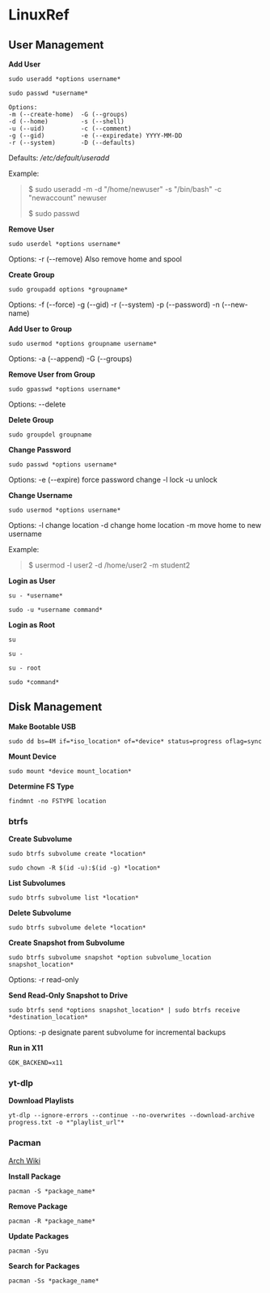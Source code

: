 
# LinuxRef

## User Management

**Add User**

    sudo useradd *options username*
    
    sudo passwd *username*


```
Options:
-m (--create-home)  -G (--groups)
-d (--home)         -s (--shell)
-u (--uid)          -c (--comment)
-g (--gid)          -e (--expiredate) YYYY-MM-DD
-r (--system)       -D (--defaults)
```

Defaults: */etc/default/useradd*

Example:

> $ sudo useradd -m -d "/home/newuser" -s "/bin/bash" -c "newaccount" newuser
>
> $ sudo passwd

**Remove User**

    sudo userdel *options username*

Options:
-r (--remove)   Also remove home and spool

**Create Group**

    sudo groupadd options *groupname*

Options:
-f (--force)
-g (--gid)
-r (--system)
-p (--password)
-n (--new-name)
    
**Add User to Group**

    sudo usermod *options groupname username*

Options:
-a (--append)   -G (--groups)
    
**Remove User from Group**

    sudo gpasswd *options username*

Options:
--delete
    
**Delete Group**

    sudo groupdel groupname

**Change Password**

    sudo passwd *options username*

Options:
-e (--expire)   force password change
-l  lock
-u  unlock
    
**Change Username**

    sudo usermod *options username*

Options:
-l  change location
-d  change home location
-m  move home to new username
    
Example:

> $ usermod -l user2 -d /home/user2 -m student2

**Login as User**

    su - *username*

    sudo -u *username command*

**Login as Root**

    su

    su -

    su - root

    sudo *command*

## Disk Management

**Make Bootable USB**

    sudo dd bs=4M if=*iso_location* of=*device* status=progress oflag=sync

**Mount Device**

    sudo mount *device mount_location*

**Determine FS Type**

    findmnt -no FSTYPE location

### btrfs

**Create Subvolume**

    sudo btrfs subvolume create *location*
    
    sudo chown -R $(id -u):$(id -g) *location*

**List Subvolumes**

    sudo btrfs subvolume list *location*

**Delete Subvolume** 

    sudo btrfs subvolume delete *location*

**Create Snapshot from Subvolume**

    sudo btrfs subvolume snapshot *option subvolume_location snapshot_location*

Options:
-r  read-only
    
**Send Read-Only Snapshot to Drive**

    sudo btrfs send *options snapshot_location* | sudo btrfs receive *destination_location*

Options:
-p  designate parent subvolume for incremental backups

**Run in X11**

    GDK_BACKEND=x11

### yt-dlp

**Download Playlists**

    yt-dlp --ignore-errors --continue --no-overwrites --download-archive progress.txt -o *"playlist_url"*

### Pacman

[Arch Wiki](https://wiki.archlinux.org/title/Pacman)

**Install Package**

    pacman -S *package_name*

**Remove Package**

    pacman -R *package_name*

**Update Packages**

    pacman -Syu

**Search for Packages**
    
    pacman -Ss *package_name*
